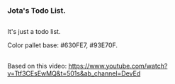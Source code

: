 ### Jota's Todo List.

##

It's just a todo list.

Color pallet base: #630FE7, #93E70F.

##

Based on this video: https://www.youtube.com/watch?v=Ttf3CEsEwMQ&t=501s&ab_channel=DevEd